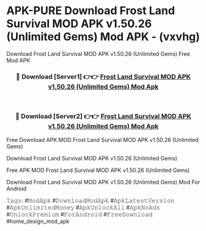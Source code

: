 # APK-PURE Download Frost Land Survival MOD APK v1.50.26 (Unlimited Gems) Mod APK - (vxvhg)
Download Frost Land Survival MOD APK v1.50.26 (Unlimited Gems) Free Mod APK

<div align="center">
<h3>🔴 Download [Server1] 👉👉 <a href="https://apk-comot.site?title=Frost_Land_Survival_MOD_APK_v1.50.26_(Unlimited_Gems)">Frost Land Survival MOD APK v1.50.26 (Unlimited Gems) Mod Apk</a></h3><br>

<h3>🔴 Download [Server2] 👉👉 <a href="https://apk-comot.site?title=Frost_Land_Survival_MOD_APK_v1.50.26_(Unlimited_Gems)">Frost Land Survival MOD APK v1.50.26 (Unlimited Gems) Mod Apk</a></h3>
</div>


Free Download APK MOD Frost Land Survival MOD APK v1.50.26 (Unlimited Gems)

Download Frost Land Survival MOD APK v1.50.26 (Unlimited Gems) 

Free APK MOD Frost Land Survival MOD APK v1.50.26 (Unlimited Gems) 

Download Frost Land Survival MOD APK v1.50.26 (Unlimited Gems) Mod For Android

𝚃𝚊𝚐𝚜: #𝙼𝚘𝚍𝙰𝚙𝚔 #𝙳𝚘𝚠𝚗𝚕𝚘𝚊𝚍𝙼𝚘𝚍𝙰𝚙𝚔 #𝙰𝚙𝚔𝙻𝚊𝚝𝚎𝚜𝚝𝚅𝚎𝚛𝚜𝚒𝚘𝚗 #𝙰𝚙𝚔𝚄𝚗𝚕𝚒𝚖𝚒𝚝𝚎𝚍𝙼𝚘𝚗𝚎𝚢 #𝙰𝚙𝚔𝚄𝚗𝚕𝚘𝚌𝚔𝙰𝚕𝚕 #𝙰𝚙𝚔𝙽𝚘𝙰𝚍𝚜 #𝚄𝚗𝚕𝚘𝚌𝚔𝙿𝚛𝚎𝚖𝚒𝚞𝚖 #𝙵𝚘𝚛𝙰𝚗𝚍𝚛𝚘𝚒𝚍 #𝙵𝚛𝚎𝚎𝙳𝚘𝚠𝚗𝚕𝚘𝚊𝚍 #home_design_mod_apk